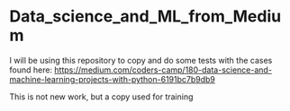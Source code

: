 # Data_science_and_ML_from_Medium

I will be using this repository to copy and do some tests with the cases found here:
https://medium.com/coders-camp/180-data-science-and-machine-learning-projects-with-python-6191bc7b9db9

This is not new work, but a copy used for training

